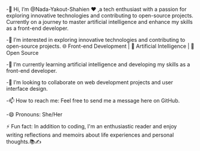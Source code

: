 
-👋 Hi, I’m @Nada-Yakout-Shahien ♥ ,a tech enthusiast with a passion for exploring innovative technologies and contributing to open-source projects. Currently on a journey to master artificial intelligence and enhance my skills as a front-end developer.

-👀 I’m interested in exploring innovative technologies and contributing to open-source projects.
🌐 Front-end Development | 🤖 Artificial Intelligence | 🌱 Open Source

-🌱 I’m currently learning artificial intelligence and developing my skills as a front-end developer.

-💞️ I’m looking to collaborate on web development projects and user interface design.

-📫 How to reach me: Feel free to send me a message here on GitHub.

-😄 Pronouns: She/Her

⚡ Fun fact: In addition to coding, I'm an enthusiastic reader and enjoy writing reflections and memoirs about life experiences and personal thoughts.📚✍️

<!---
Nada-Yakout-Shahien/Nada-Yakout-Shahien is a ✨ special ✨ repository because its `README.md` (this file) appears on your GitHub profile.
You can click the Preview link to take a look at your changes.
--->
